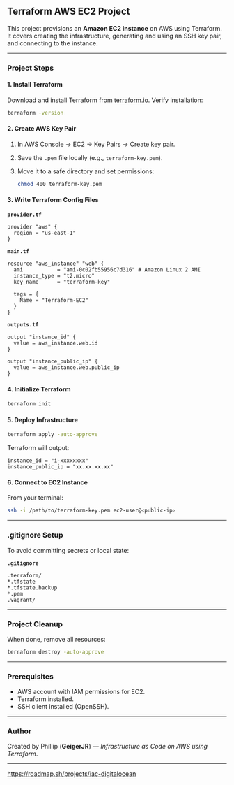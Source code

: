 ## Terraform AWS EC2 Project

This project provisions an **Amazon EC2 instance** on AWS using Terraform. It covers creating the infrastructure, generating and using an SSH key pair, and connecting to the instance.

---

### **Project Steps**

#### **1. Install Terraform**

Download and install Terraform from [terraform.io](https://developer.hashicorp.com/terraform/downloads).
Verify installation:

```bash
terraform -version
```

#### **2. Create AWS Key Pair**

1. In AWS Console → EC2 → Key Pairs → Create key pair.
2. Save the `.pem` file locally (e.g., `terraform-key.pem`).
3. Move it to a safe directory and set permissions:

   ```bash
   chmod 400 terraform-key.pem
   ```

#### **3. Write Terraform Config Files**

**`provider.tf`**

```hcl
provider "aws" {
  region = "us-east-1"
}
```

**`main.tf`**

```hcl
resource "aws_instance" "web" {
  ami           = "ami-0c02fb55956c7d316" # Amazon Linux 2 AMI
  instance_type = "t2.micro"
  key_name      = "terraform-key"

  tags = {
    Name = "Terraform-EC2"
  }
}
```

**`outputs.tf`**

```hcl
output "instance_id" {
  value = aws_instance.web.id
}

output "instance_public_ip" {
  value = aws_instance.web.public_ip
}
```

#### **4. Initialize Terraform**

```bash
terraform init
```

#### **5. Deploy Infrastructure**

```bash
terraform apply -auto-approve
```

Terraform will output:

```
instance_id = "i-xxxxxxxx"
instance_public_ip = "xx.xx.xx.xx"
```

#### **6. Connect to EC2 Instance**

From your terminal:

```bash
ssh -i /path/to/terraform-key.pem ec2-user@<public-ip>
```

---

### **.gitignore Setup**

To avoid committing secrets or local state:

**`.gitignore`**

```
.terraform/
*.tfstate
*.tfstate.backup
*.pem
.vagrant/
```

---

### **Project Cleanup**

When done, remove all resources:

```bash
terraform destroy -auto-approve
```

---

### **Prerequisites**

* AWS account with IAM permissions for EC2.
* Terraform installed.
* SSH client installed (OpenSSH).

---

### **Author**

Created by Phillip (**GeigerJR**) — *Infrastructure as Code on AWS using Terraform*.

---
https://roadmap.sh/projects/iac-digitalocean
